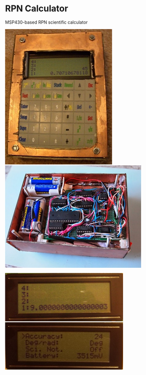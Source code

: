 # RPN Calculator
MSP430-based RPN scientific calculator

![RPN Calculator](/images/calculator_keypad.JPG)
![RPN Calculator internals](/images/calc_back.jpg)

![Benchmark result of arcsin(arccos(arctan(tan(cos(sin(9))))))](/images/benchmark.jpg)
![Settings page](/images/settings.jpg)
